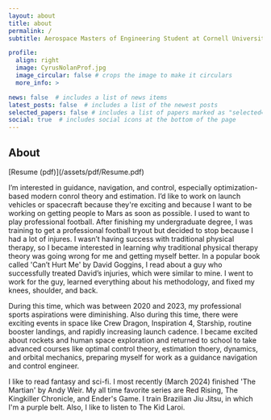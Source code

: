 ```yaml
---
layout: about
title: about
permalink: /
subtitle: Aerospace Masters of Engineering Student at Cornell University graduating in May 2024

profile:
  align: right
  image: CyrusNolanProf.jpg
  image_circular: false # crops the image to make it circulars
  more_info: >

news: false  # includes a list of news items
latest_posts: false  # includes a list of the newest posts
selected_papers: false # includes a list of papers marked as "selected={true}"
social: true  # includes social icons at the bottom of the page
---
```

<h2> About </h2>
[Resume (pdf)](/assets/pdf/Resume.pdf)  

I’m interested in guidance, navigation, and control, especially optimization-based modern conrol theory and estimation. I’d like to work on launch vehicles or spacecraft because they're exciting and because I want to be working on getting people to Mars as soon as possible. I used to want to play professional football. After finishing my undergraduate degree, I was training to get a professional football tryout but decided to stop because I had a lot of injures. I wasn’t having success with traditional physical therapy, so I became interested in learning why traditional physical therapy theory was going wrong for me and getting myself better. In a popular book called 'Can’t Hurt Me' by David Goggins, I read about a guy who successfully treated David’s injuries, which were similar to mine. I went to work for the guy, learned everything about his methodology, and fixed my knees, shoulder, and back.

During this time, which was between 2020 and 2023, my professional sports aspirations were diminishing. Also during this time, there were exciting events in space like Crew Dragon, Inspiration 4, Starship, routine booster landings, and rapidly increasing launch cadence. I became excited about rockets and human space exploration and returned to school to take advanced courses like optimal control theory, estimation thoery, dynamics, and orbital mechanics, preparing myself for work as a guidance navigation and control engineer. 

I like to read fantasy and sci-fi. I most recently (March 2024) finished 'The Martian' by Andy Weir. My all time favorite series are Red Rising, The Kingkiller Chronicle, and Ender's Game. I train Brazilian Jiu Jitsu, in which I'm a purple belt. Also, I like to listen to The Kid Laroi.
